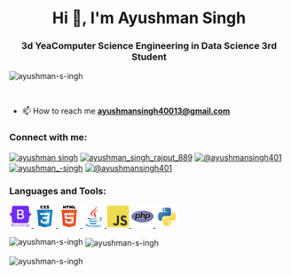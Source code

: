 <h1 align="center">Hi 👋, I'm Ayushman Singh</h1>
<h3 align="center">3d YeaComputer Science Engineering in Data Science 3rd Student</h3>

<p align="left"> <img src="https://komarev.com/ghpvc/?username=ayushman-s-ingh&label=Profile%20views&color=0e75b6&style=flat" alt="ayushman-s-ingh" /> </p>

<p align="left"> <a href="https://twitter.com/" target="blank"><img src="https://img.shields.io/twitter/follow/?logo=twitter&style=for-the-badge" alt="" /></a> </p>

- 📫 How to reach me **ayushmansingh40013@gmail.com**

<h3 align="left">Connect with me:</h3>
<p align="left">
<a href="https://linkedin.com/in/ayushman--singh" target="blank"><img align="center" src="https://raw.githubusercontent.com/rahuldkjain/github-profile-readme-generator/master/src/images/icons/Social/linked-in-alt.svg" alt="ayushman singh" height="30" width="40" /></a>
<a href="https://instagram.com/ayushman_singh_rajput_889" target="blank"><img align="center" src="https://raw.githubusercontent.com/rahuldkjain/github-profile-readme-generator/master/src/images/icons/Social/instagram.svg" alt="ayushman_singh_rajput_889" height="30" width="40" /></a>
<a href="https://www.hackerrank.com/@ayushmansingh401" target="blank"><img align="center" src="https://raw.githubusercontent.com/rahuldkjain/github-profile-readme-generator/master/src/images/icons/Social/hackerrank.svg" alt="@ayushmansingh401" height="30" width="40" /></a>
<a href="https://www.leetcode.com/ayushman_-singh" target="blank"><img align="center" src="https://raw.githubusercontent.com/rahuldkjain/github-profile-readme-generator/master/src/images/icons/Social/leet-code.svg" alt="ayushman_-singh" height="30" width="40" /></a>
<a href="https://www.hackerearth.com/@ayushmansingh401" target="blank"><img align="center" src="https://raw.githubusercontent.com/rahuldkjain/github-profile-readme-generator/master/src/images/icons/Social/hackerearth.svg" alt="@ayushmansingh401" height="30" width="40" /></a>
</p>

<h3 align="left">Languages and Tools:</h3>
<p align="left"> <a href="https://getbootstrap.com" target="_blank" rel="noreferrer"> <img src="https://raw.githubusercontent.com/devicons/devicon/master/icons/bootstrap/bootstrap-plain-wordmark.svg" alt="bootstrap" width="40" height="40"/> </a> <a href="https://www.w3schools.com/css/" target="_blank" rel="noreferrer"> <img src="https://raw.githubusercontent.com/devicons/devicon/master/icons/css3/css3-original-wordmark.svg" alt="css3" width="40" height="40"/> </a> <a href="https://www.w3.org/html/" target="_blank" rel="noreferrer"> <img src="https://raw.githubusercontent.com/devicons/devicon/master/icons/html5/html5-original-wordmark.svg" alt="html5" width="40" height="40"/> </a> <a href="https://www.java.com" target="_blank" rel="noreferrer"> <img src="https://raw.githubusercontent.com/devicons/devicon/master/icons/java/java-original.svg" alt="java" width="40" height="40"/> </a> <a href="https://developer.mozilla.org/en-US/docs/Web/JavaScript" target="_blank" rel="noreferrer"> <img src="https://raw.githubusercontent.com/devicons/devicon/master/icons/javascript/javascript-original.svg" alt="javascript" width="40" height="40"/> </a> <a href="https://www.php.net" target="_blank" rel="noreferrer"> <img src="https://raw.githubusercontent.com/devicons/devicon/master/icons/php/php-original.svg" alt="php" width="40" height="40"/> </a> <a href="https://www.python.org" target="_blank" rel="noreferrer"> <img src="https://raw.githubusercontent.com/devicons/devicon/master/icons/python/python-original.svg" alt="python" width="40" height="40"/> </a> </p>

<p><img align="left" src="https://github-readme-stats.vercel.app/api/top-langs?username=ayushman-s-ingh&show_icons=true&locale=en&layout=compact" alt="ayushman-s-ingh" /></p>

<p>&nbsp;<img align="center" src="https://github-readme-stats.vercel.app/api?username=ayushman-s-ingh&show_icons=true&locale=en" alt="ayushman-s-ingh" /></p>

<p><img align="center" src="https://github-readme-streak-stats.herokuapp.com/?user=ayushman-s-ingh&" alt="ayushman-s-ingh" /></p>
